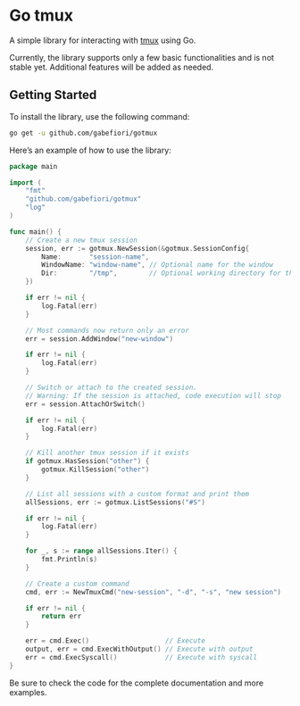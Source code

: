 # Go tmux

A simple library for interacting with [tmux](https://github.com/tmux/tmux) using Go.

Currently, the library supports only a few basic functionalities and is not stable yet. Additional features will be added as needed.

## Getting Started

To install the library, use the following command:
```sh
go get -u github.com/gabefiori/gotmux
```

Here’s an example of how to use the library:
```go
package main

import (
	"fmt"
	"github.com/gabefiori/gotmux"
	"log"
)

func main() {
	// Create a new tmux session
	session, err := gotmux.NewSession(&gotmux.SessionConfig{
		Name:       "session-name",
		WindowName: "window-name", // Optional name for the window
		Dir:        "/tmp",        // Optional working directory for the session
	})

	if err != nil {
		log.Fatal(err)
	}

	// Most commands now return only an error
	err = session.AddWindow("new-window")

	if err != nil {
		log.Fatal(err)
	}

	// Switch or attach to the created session.
	// Warning: If the session is attached, code execution will stop
	err = session.AttachOrSwitch()

	if err != nil {
		log.Fatal(err)
	}

	// Kill another tmux session if it exists
	if gotmux.HasSession("other") {
		gotmux.KillSession("other")
	}

	// List all sessions with a custom format and print them
	allSessions, err := gotmux.ListSessions("#S")

	if err != nil {
		log.Fatal(err)
	}

	for _, s := range allSessions.Iter() {
		fmt.Println(s)
	}

	// Create a custom command
	cmd, err := NewTmuxCmd("new-session", "-d", "-s", "new session")

	if err != nil {
		return err
	}

	err = cmd.Exec()                   // Execute
	output, err = cmd.ExecWithOutput() // Execute with output
	err = cmd.ExecSyscall()            // Execute with syscall
}
```

Be sure to check the code for the complete documentation and more examples.
